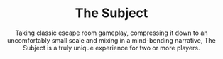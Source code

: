 ---
type: projects
url: /projects/the-subject/
title:  The Subject
subtitle: 'Taking classic escape room gameplay, compressing it down to an uncomfortably small scale and mixing in a mind-bending narrative, The Subject is a truly unique experience for two or more players.'
visual: '<div class="project-video"><iframe class="responsive-iframe" src="https://player.vimeo.com/video/385343442" frameborder="0" allow="autoplay; fullscreen" allowfullscreen></iframe></div>'
category: game
thumbnail: installation
CTA: Watch video documentation and learn about the game's iterations
aliases:
    - /game/the-subject
    - /game/the-subject.html
    - /2010/01/01/even-earlier-url.html
---